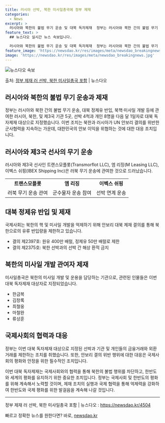 ```yaml
---
title: 러시아 선박, 북한 미사일총국에 정부 제재
categories:
  - News
excerpt: >
  러시아와 북한의 불법 무기 운송 및 대북 독자제재  정부는 러시아와 북한 간의 불법 무기 운송, 대북 정제유…
feature_text: >
  ## 뉴스다오 실시간 뉴스 속보입니다.

  러시아와 북한의 불법 무기 운송 및 대북 독자제재  정부는 러시아와 북한 간의 불법 무기 운송, 대북 정제유…
feature_image: 'https://newsdao.kr/res/images/meta/newsdao_breakingnews.jpg'
image: 'https://newsdao.kr/res/images/meta/newsdao_breakingnews.jpg'
---
```


![뉴스다오 속보](https://newsdao.kr/res/images/meta/newsdao_breakingnews.jpg)

<p>출처: <a href="https://newsdao.kr/4504" rel="dofollow">정부 제재 러 선박, 북한 미사일총국 포함</a> | 뉴스다오</p>

<h2>러시아와 북한의 불법 무기 운송과 제재</h2>

<p data-ke-size="size16">정부는 러시아와 북한 간의 불법 무기 운송, 대북 정제유 반입, 북핵·미사일 개발 등에 관여한 러시아, 북한, 및 제3국 기관 5곳, 선박 4척과 개인 8명을 다음 달 1일자로 대북 독자제재 대상으로 지정했습니다. 이번 조치는 북한과 러시아가 UN 안보리 결의를 위반한 군사협력을 지속하는 가운데, 대한민국의 안보 이익을 위협하는 것에 대한 대응 조치입니다.</p>

<h2>러시아와 제3국 선사의 무기 운송</h2>
<p data-ke-size="size16">러시아와 제3국 선사인 트랜스모플롯(Transmorflot LLC), 엠 리징(M Leasing LLC), 이벡스 쉬핑(IBEX Shipping Inc)은 러북 무기 운송에 관여한 것으로 드러났습니다.</p>

<table>
<tr>
<td style="text-align: center; height: 17px;"><b>트랜스모플롯</b></td>
<td style="text-align: center; height: 17px;"><b>엠 리징</b></td>
<td style="text-align: center; height: 17px;"><b>이벡스 쉬핑</b></td>
</tr>
<tr>
<td style="text-align: center; height: 17px;">러북 무기 운송 관여</td>
<td style="text-align: center; height: 17px;">군수물자 운송 참여</td>
<td style="text-align: center; height: 17px;">선박 연계 운송</td>
</tr>
</table>

<h2>대북 정제유 반입 및 제재</h2>
<p data-ke-size="size16">국제사회는 북한의 핵 및 미사일 개발을 억제하기 위해 안보리 대북 제재 결의를 통해 북한으로의 유류 반입량을 제한하고 있습니다.</p>

<ul>
<li>결의 제2397호: 원유 400만 배럴, 정제유 50만 배럴로 제한</li>
<li>결의 제2375호: 북한 선박과의 선박 간 해상 환적 금지</li>
</ul>

<h2>북한의 미사일 개발 관여자 제재</h2>
<p data-ke-size="size16">미사일총국은 북한의 미사일 개발 및 운용을 담당하는 기관으로, 관련된 인물들은 이번 대북 독자제재 대상자로 지정되었습니다.</p>

<ul>
<li>한금복</li>
<li>김창록</li>
<li>최철웅</li>
<li>마철완</li>
<li>류상훈</li>
</ul>

<h2>국제사회의 협력과 대응</h2>
<p data-ke-size="size16">정부는 이번 대북 독자제재 대상으로 지정된 선박과 기관 및 개인들의 금융거래와 외환거래를 제한하는 조치를 취했습니다. 또한, 안보리 결의 위반 행위에 대한 대응은 국제사회의 평화와 안정을 위한 필수적인 조치입니다.</p>

<p data-ke-size="size16">이번 대북 독자제재는 국제사회와의 협력을 통해 북한의 불법 행위를 차단하고, 한반도와 세계의 평화를 유지하기 위한 중요한 조치입니다. 정부는 국제사회 및 한반도의 평화를 위해 계속해서 노력할 것이며, 제재 조치의 실행과 국제 협력을 통해 억제력을 강화하여 한반도와 국제 평화를 위한 발걸음을 계속해 나갈 것입니다.</p>

<hr>

<p data-ke-size="size16">정부 제재 러 선박, 북한 미사일총국 포함 | 뉴스다오 : <a href="https://newsdao.kr/4504">https://newsdao.kr/4504</a></p> 

빠르고 정확한 뉴스를 원한다면? 바로, <a href="https://newsdao.kr" rel="dofollow">newsdao.kr</a>


